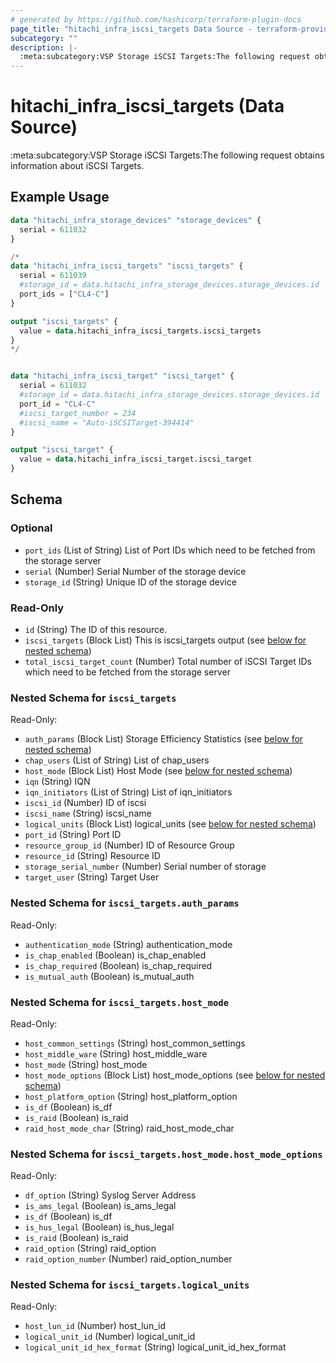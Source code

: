 ```yaml
---
# generated by https://github.com/hashicorp/terraform-plugin-docs
page_title: "hitachi_infra_iscsi_targets Data Source - terraform-provider-hitachi"
subcategory: ""
description: |-
  :meta:subcategory:VSP Storage iSCSI Targets:The following request obtains information about iSCSI Targets.
---
```


# hitachi_infra_iscsi_targets (Data Source)

:meta:subcategory:VSP Storage iSCSI Targets:The following request obtains information about iSCSI Targets.

## Example Usage

```terraform
data "hitachi_infra_storage_devices" "storage_devices" {
  serial = 611032
}

/*
data "hitachi_infra_iscsi_targets" "iscsi_targets" {
  serial = 611039
  #storage_id = data.hitachi_infra_storage_devices.storage_devices.id
  port_ids = ["CL4-C"]
}

output "iscsi_targets" {
  value = data.hitachi_infra_iscsi_targets.iscsi_targets
}
*/


data "hitachi_infra_iscsi_target" "iscsi_target" {
  serial = 611032
  #storage_id = data.hitachi_infra_storage_devices.storage_devices.id
  port_id = "CL4-C"
  #iscsi_target_number = 234
  #iscsi_name = "Auto-iSCSITarget-394414"
}

output "iscsi_target" {
  value = data.hitachi_infra_iscsi_target.iscsi_target
}
```

<!-- schema generated by tfplugindocs -->
## Schema

### Optional

- `port_ids` (List of String) List of Port IDs which need to be fetched from the storage server
- `serial` (Number) Serial Number of the storage device
- `storage_id` (String) Unique ID of the storage device

### Read-Only

- `id` (String) The ID of this resource.
- `iscsi_targets` (Block List) This is iscsi_targets output (see [below for nested schema](#nestedblock--iscsi_targets))
- `total_iscsi_target_count` (Number) Total number of iSCSI Target IDs which need to be fetched from the storage server

<a id="nestedblock--iscsi_targets"></a>
### Nested Schema for `iscsi_targets`

Read-Only:

- `auth_params` (Block List) Storage Efficiency Statistics (see [below for nested schema](#nestedblock--iscsi_targets--auth_params))
- `chap_users` (List of String) List of chap_users
- `host_mode` (Block List) Host Mode (see [below for nested schema](#nestedblock--iscsi_targets--host_mode))
- `iqn` (String) IQN
- `iqn_initiators` (List of String) List of iqn_initiators
- `iscsi_id` (Number) ID of iscsi
- `iscsi_name` (String) iscsi_name
- `logical_units` (Block List) logical_units (see [below for nested schema](#nestedblock--iscsi_targets--logical_units))
- `port_id` (String) Port ID
- `resource_group_id` (Number) ID of Resource Group
- `resource_id` (String) Resource ID
- `storage_serial_number` (Number) Serial number of storage
- `target_user` (String) Target User

<a id="nestedblock--iscsi_targets--auth_params"></a>
### Nested Schema for `iscsi_targets.auth_params`

Read-Only:

- `authentication_mode` (String) authentication_mode
- `is_chap_enabled` (Boolean) is_chap_enabled
- `is_chap_required` (Boolean) is_chap_required
- `is_mutual_auth` (Boolean) is_mutual_auth


<a id="nestedblock--iscsi_targets--host_mode"></a>
### Nested Schema for `iscsi_targets.host_mode`

Read-Only:

- `host_common_settings` (String) host_common_settings
- `host_middle_ware` (String) host_middle_ware
- `host_mode` (String) host_mode
- `host_mode_options` (Block List) host_mode_options (see [below for nested schema](#nestedblock--iscsi_targets--host_mode--host_mode_options))
- `host_platform_option` (String) host_platform_option
- `is_df` (Boolean) is_df
- `is_raid` (Boolean) is_raid
- `raid_host_mode_char` (String) raid_host_mode_char

<a id="nestedblock--iscsi_targets--host_mode--host_mode_options"></a>
### Nested Schema for `iscsi_targets.host_mode.host_mode_options`

Read-Only:

- `df_option` (String) Syslog Server Address
- `is_ams_legal` (Boolean) is_ams_legal
- `is_df` (Boolean) is_df
- `is_hus_legal` (Boolean) is_hus_legal
- `is_raid` (Boolean) is_raid
- `raid_option` (String) raid_option
- `raid_option_number` (Number) raid_option_number



<a id="nestedblock--iscsi_targets--logical_units"></a>
### Nested Schema for `iscsi_targets.logical_units`

Read-Only:

- `host_lun_id` (Number) host_lun_id
- `logical_unit_id` (Number) logical_unit_id
- `logical_unit_id_hex_format` (String) logical_unit_id_hex_format


